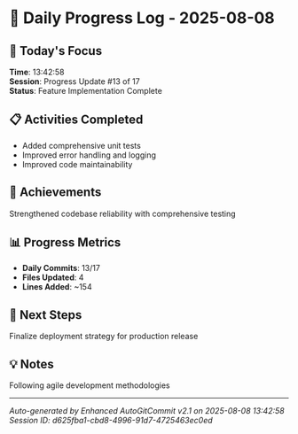 # 📅 Daily Progress Log - 2025-08-08

## 🎯 Today's Focus
**Time**: 13:42:58  
**Session**: Progress Update #13 of 17  
**Status**: Feature Implementation Complete

## 📋 Activities Completed
- Added comprehensive unit tests
- Improved error handling and logging
- Improved code maintainability

## 🚀 Achievements
Strengthened codebase reliability with comprehensive testing

## 📊 Progress Metrics
- **Daily Commits**: 13/17
- **Files Updated**: 4
- **Lines Added**: ~154

## 🎯 Next Steps
Finalize deployment strategy for production release

## 💡 Notes
Following agile development methodologies

---
*Auto-generated by Enhanced AutoGitCommit v2.1 on 2025-08-08 13:42:58*
*Session ID: d625fba1-cbd8-4996-91d7-4725463ec0ed*